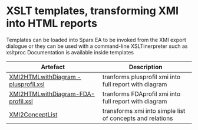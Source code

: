 # XSLT templates, transforming XMI into HTML reports
Templates can be loaded into Sparx EA to be invoked from the XMI export dialogue or they can be used with a command-line XSLTinerpreter such as xsltproc
Documentation is available inside templates

Artefact | Description
------------ | -------------
[XMI2HTMLwithDiagram - plusprofil.xsl](XMI2HTMLwithDiagram%20-%20plusprofil.xsl) | tranforms plusprofil xmi into full report with diagram
[XMI2HTMLwithDiagram-FDA-profil.xsl](XMI2HTMLwithDiagram-FDA-profil.xsl) | tranforms FDAprofil xmi into full report with diagram
[XMI2ConceptList](XMI2ConceptList.xsl) | transforms xmi into simple list of concepts and relations

